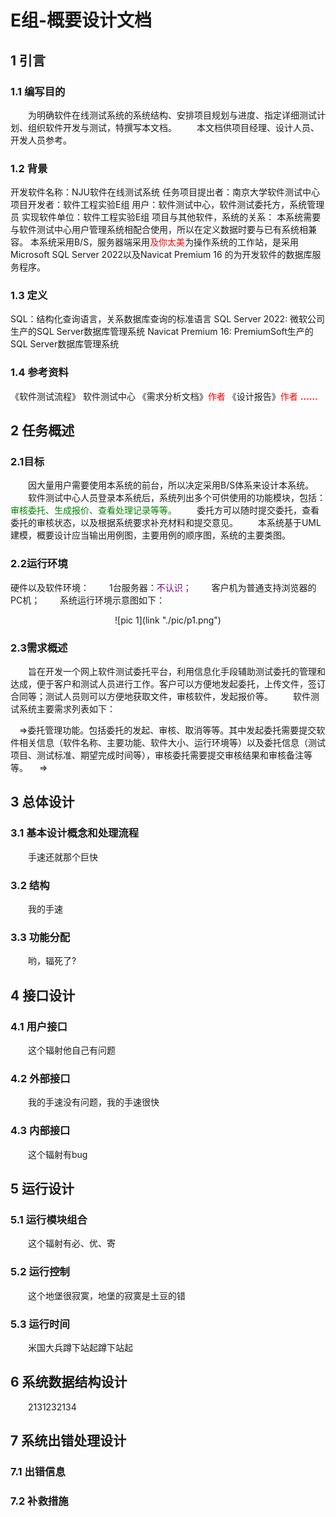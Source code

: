 # E组-概要设计文档

## 1 引言

### 1.1 编写目的
&emsp;&emsp;为明确软件在线测试系统的系统结构、安排项目规划与进度、指定详细测试计划、组织软件开发与测试，特撰写本文档。
&emsp;&emsp;本文档供项目经理、设计人员、开发人员参考。

### 1.2 背景
开发软件名称：NJU软件在线测试系统
任务项目提出者：南京大学软件测试中心
项目开发者：软件工程实验E组
用户：软件测试中心，软件测试委托方，系统管理员
实现软件单位：软件工程实验E组
项目与其他软件，系统的关系：
本系统需要与软件测试中心用户管理系统相配合使用，所以在定义数据时要与已有系统相兼容。
本系统采用B/S，服务器端采用<font color=Red>及你太美</font>为操作系统的工作站，是采用Microsoft SQL Server 2022以及Navicat Premium 16 的为开发软件的数据库服务程序。

### 1.3 定义

SQL：结构化查询语言，关系数据库查询的标准语言
SQL Server 2022: 微软公司生产的SQL Server数据库管理系统
Navicat Premium 16: PremiumSoft生产的SQL Server数据库管理系统

### 1.4 参考资料
《软件测试流程》 软件测试中心
《需求分析文档》<font color=Red>作者</font>
《设计报告》<font color=Red>作者</font>
**<font color=Red>……</font>**

## 2 任务概述

### 2.1目标
&emsp;&emsp;因大量用户需要使用本系统的前台，所以决定采用B/S体系来设计本系统。
&emsp;&emsp;软件测试中心人员登录本系统后，系统列出多个可供使用的功能模块，包括：<font color=Green>审核委托、生成报价、查看处理记录等等。</font>
&emsp;&emsp;委托方可以随时提交委托，查看委托的审核状态，以及根据系统要求补充材料和提交意见。
&emsp;&emsp;本系统基于UML建模，概要设计应当输出用例图，主要用例的顺序图，系统的主要类图。

### 2.2运行环境
硬件以及软件环境：
&emsp;&emsp;1台服务器：<font color=purple>不认识；</font>
&emsp;&emsp;客户机为普通支持浏览器的PC机；
&emsp;&emsp;系统运行环境示意图如下：
<div align = center>![pic 1](link "./pic/p1.png")</div>


### 2.3需求概述
&emsp;&emsp;旨在开发一个网上软件测试委托平台，利用信息化手段辅助测试委托的管理和达成，便于客户和测试人员进行工作。客户可以方便地发起委托，上传文件，签订合同等；测试人员则可以方便地获取文件，审核软件，发起报价等。
&emsp;&emsp;软件测试系统主要需求列表如下：

&emsp;&rArr;委托管理功能。包括委托的发起、审核、取消等等。其中发起委托需要提交软件相关信息（软件名称、主要功能、软件大小、运行环境等）以及委托信息（测试项目、测试标准、期望完成时间等），审核委托需要提交审核结果和审核备注等等。
&emsp;&rArr;

## 3 总体设计

### 3.1 基本设计概念和处理流程
&emsp;&emsp;手速还就那个巨快

### 3.2 结构
&emsp;&emsp;我的手速

### 3.3 功能分配
&emsp;&emsp;哟，辐死了?

## 4 接口设计

### 4.1 用户接口
&emsp;&emsp;这个辐射他自己有问题

### 4.2 外部接口
&emsp;&emsp;我的手速没有问题，我的手速很快

### 4.3 内部接口
&emsp;&emsp;这个辐射有bug

## 5 运行设计
### 5.1 运行模块组合
&emsp;&emsp;这个辐射有必、优、寄

### 5.2 运行控制
&emsp;&emsp;这个地堡很寂寞，地堡的寂寞是土豆的错

### 5.3 运行时间
&emsp;&emsp;米国大兵蹲下站起蹲下站起

## 6 系统数据结构设计
&emsp;&emsp;2131232134

## 7 系统出错处理设计

### 7.1 出错信息

### 7.2 补救措施